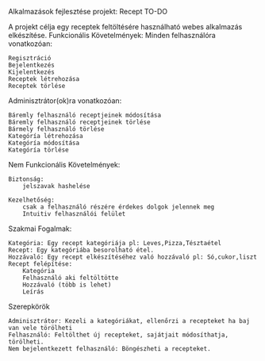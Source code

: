 Alkalmazások fejlesztése projekt: Recept TO-DO

A projekt célja egy receptek feltöltésére használható webes alkalmazás elkészítése.
Funkcionális Követelmények:
Minden felhasználóra vonatkozóan:

    Regisztráció
    Bejelentkezés
    Kijelentkezés
    Receptek létrehozása
    Receptek törlése

Adminisztrátor(ok)ra vonatkozóan:

    
    Báremly felhasználó receptjeinek módosítása
    Báremly felhasználó receptjeinek törlése
    Bármely felhasználó törlése
    Kategóría létrehozása
	Kategóría módosítása
	Kategóría törlése

Nem Funkcionális Követelmények:

    Biztonság:
        jelszavak hashelése
        
    Kezelhetőség:
        csak a felhasználó részére érdekes dolgok jelennek meg
        Intuitiv felhasználói felület

Szakmai Fogalmak:

	Kategória: Egy recept kategóriája pl: Leves,Pizza,Tésztaétel
    Recept: Egy kategóriába besorolható étel.
	Hozzávaló: Egy recept elkészítéséhez való hozzávaló pl: Só,cukor,liszt
    Recept felépítése:
        Kategória
		Felhasználó aki feltöltötte
		Hozzávaló (több is lehet)
		Leírás
		

Szerepkörök

    Adminisztrátor: Kezeli a kategóriákat, ellenőrzi a recepteket ha baj van vele törölheti
    Felhasználó: Feltölthet új recepteket, sajátjait módosíthatja, törölheti.
	Nem bejelentkezett felhasználó: Böngészheti a recepteket.
